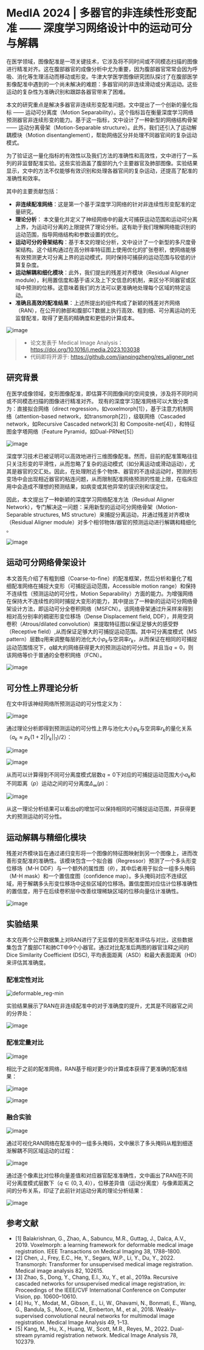# MedIA 2024 | 多器官的非连续性形变配准 —— 深度学习网络设计中的运动可分与解耦 #

在医学领域，图像配准是一项关键技术，它涉及将不同时间或不同模态扫描的图像进行精准对齐。这在腹部器官的成像分析中尤为重要，因为腹部器官常常会因为呼吸、消化等生理活动而移动或形变。牛津大学医学图像研究团队探讨了在腹部医学影像配准中遇到的一个尚未解决的难题：多器官间的非连续滑动或分离运动。这些运动的复杂性为准确识别和跟踪各器官带来了困难。

本文的研究重点是解决多器官非连续形变配准问题。文中提出了一个创新的量化指标 —— 运动可分离度（Motion Separability）。这个指标旨在衡量深度学习网络预测器官非连续形变的能力。基于这一指标，文中设计了一种新型的网络结构骨架 —— 运动分离骨架（Motion-Separable structure）。此外，我们还引入了运动解耦模块（Motion disentanglement），帮助网络区分并处理不同器官间的复杂运动模式。

为了验证这一量化指标的有效性以及我们方法的准确性和高效性，文中进行了一系列的非监督配准实验。这些实验涵盖了腹部的九个主要器官及肺部图像。实验结果显示，文中的方法不仅能够有效识别和处理各器官间的复杂运动，还提高了配准的准确性和效率。

其中的主要贡献包括：
- **非连续配准网络**：这是第一个基于深度学习网络的针对非连续性形变配准的定量研究。
- **理论分析**： 本文量化并定义了神经网络中的最大可捕获运动范围和运动可分离上界，为运动可分离的上限提供了理论分析。这有助于我们理解网络能识别的运动范围，指导网络结构和参数设置的优化。
- **运动可分的骨架结构**：基于本文的理论分析，文中设计了一个新型的多尺度骨架结构。这个结构通过在高分辨率特征图上使用优化的扩张卷积，使网络能够有效预测更大可分离上界的运动模式，同时保持可捕获的运动范围与较低的计算复杂度。
- **运动解耦和细化模块**：此外，我们提出的残差对齐模块（Residual Aligner module），利用置信度和基于语义及上下文信息的机制，来区分不同器官或区域中预测的位移。这意味着我们的方法可以更准确地处理每个区域的特定运动。
- **准确且高效的配准结果**：上述所提出的组件构成了新颖的残差对齐网络（RAN），在公开的肺部和腹部CT数据上执行高效、粗到细、可分离运动的无监督配准，取得了更高的精确度和更低的计算成本。

![image](https://github.com/jianqingzheng/res_aligner_net/assets/39138328/a2649412-6a58-4d7a-b919-24a7ca89af05)

>  * 论文发表于 Medical Image Analysis：https://doi.org/10.1016/j.media.2023.103038
>  * 代码即将开源于: https://github.com/jianqingzheng/res_aligner_net



## 研究背景 ##

在医学成像领域，变形图像配准，即估算不同图像间的空间变换，涉及将不同时间或不同模态扫描的图像进行精准对齐。
现有的深度学习配准网络可以大致分类为：直接拟合网络（direct regression，如voxelmorph[1]），基于注意力机制网络（attention-based network，如transmorph[2]），级联网络（Cascaded network，如Recursive Cascaded network[3] 和 Composite-net[4]），和特征图金字塔网络（Feature Pyramid，如Dual-PRNet[5]）

![image](https://github.com/jianqingzheng/res_aligner_net/assets/39138328/ffb20958-abf7-4391-bc39-b2fe65ef45de)


深度学习技术已被证明可以高效地进行三维图像配准。然而，目前的配准策略往往只关注形变的平滑性，从而忽略了复杂的运动模式（如分离运动或滑动运动），尤其是器官的交汇处。因此，在处理附近多个物体、器官的不连续运动时，预测的形变场中会出现相近器官的粘连问题，从而限制配准网络预测的性能上限，在临床应用中会造成不理想的预测结果，如病变或其他异常的误识别和误定位。

因此，本文提出了一种新颖的深度学习网络配准方法（Residual Aligner Network），专门解决这一问题：采用新型的运动可分网络骨架（Motion-Separable structures, MS structure）来捕捉分离运动，并通过残差对齐模块（Residual Aligner module）对多个相邻物体/器官的预测运动进行解耦和精细化​​。

![image](https://github.com/jianqingzheng/res_aligner_net/assets/39138328/190d79e5-da8b-412b-932b-66b3008c61c9)



## 运动可分网络骨架设计 ##
本文首先介绍了有粗到细（Coarse-to-fine）的配准框架，然后分析和量化了粗细配准网络在捕捉大变形（可捕捉运动范围，Accessible motion range）和保持不连续性（预测运动的可分性，Motion Separability）方面的能力。为增强网络在保持大不连续性的同时捕捉大变形的能力，其中提出了一种新的运动可分网络骨架设计方法，即运动可分全卷积网络（MSFCN）。该网络骨架通过升采样来得到相对高分别率的稠密形变位移场（Dense Displacement field, DDF），并用空洞卷积（Atrous/dilated convolution）来提取特征图以保证足够大的感受野（Receptive field）,从而保证足够大的可捕捉运动范围。其中可分离度模式（MS pattern）层数$`q`$用来调整每层的池化大小$`p_k`$与空洞率$`r_k`$，从而保证在相同的可捕捉运动范围情况下，$`q`$越大的网络获得更大的预测运动的可分性。并且当$`q=0`$，则该网络等价于普通的全卷积网络（FCN）。

![image](https://github.com/jianqingzheng/res_aligner_net/assets/39138328/203dfeb7-29ba-485f-bf52-3e2a1826e151)


## 可分性上界理论分析 ##

在文中将该神经网络所预测运动的可分性定义为：

![image](https://github.com/jianqingzheng/res_aligner_net/assets/39138328/79b6f3a3-b04c-4d37-a549-d28e885292ad)

通过理论分析即得到预测运动的可分性上界与池化大小$`p_k`$与空洞率$`r_k`$的量化关系（$` a_k\approx p_k(1+2||r_k||_1)/2 `$）：

![image](https://github.com/jianqingzheng/res_aligner_net/assets/39138328/7a604569-4a84-42a5-9652-40a754a92a51)

![image](https://github.com/jianqingzheng/res_aligner_net/assets/39138328/7936a152-bd33-41fa-b939-921c649dc10d)

从而可以计算得到不同可分离度模式层数$`q=0`$下对应的可捕捉运动范围大小$`a_k`$和不同距离（$`p`$）运动之间的可分离度$`\Delta_\infty(p)`$：

![image](https://github.com/jianqingzheng/res_aligner_net/assets/39138328/bfd419ae-6bd9-4728-b9e1-62ae0a38f536)

从这一理论分析结果可以看出$`q`$的增加可以保持相同的可捕捉运动范围，并获得更大的预测运动的可分性。



## 运动解耦与精细化模块 ##

残差对齐模块旨在通过递归变形将一个图像的特征图映射到另一个图像上，进而改善形变配准的准确性。该模块包含一个拟合器（Regressor）预测了一个多头形变位移场（M-H DDF）与一个额外的属性图（$`\theta`$），其中后者用于拟合一组多头掩码（M-H mask）和一个置信度图（confidence map）。多头掩码对应不连续区域，用于解耦多头形变位移场中这些区域的位移场。置信度图对应估计位移准确性的置信度，用于在后续卷积层中改善纹理稀缺区域的位移向量估计准确性。

![image](https://github.com/jianqingzheng/res_aligner_net/assets/39138328/41747774-37cf-421f-ba1b-55ba85a50bb0)


## 实验结果 ##

本文在两个公开数据集上对RAN进行了无监督的变形配准评估与对比，这些数据集包含了腹部CT和肺CT中9个小器官。通过对比配准后两图的器官注释之间的Dice Similarity Coefficient (DSC), 平均表面距离（ASD）和最大表面距离（HD）来评估其准确度。

### 配准定性对比 ###

![deformable_reg-min](https://github.com/jianqingzheng/res_aligner_net/assets/39138328/ffecee77-bdda-4ac8-8150-68a1426d8bff)

实验结果展示了RAN在非连续配准中的对于准确度的提升，尤其是不同器官之间的分界处：

![image](https://github.com/jianqingzheng/res_aligner_net/assets/39138328/f909413f-4cd8-4dc0-8475-31f889f9b8e9)


### 配准定量对比 ###

![image](https://github.com/jianqingzheng/res_aligner_net/assets/39138328/ebaeb2fa-99c6-4b9b-bb6f-52b679066b8a)

相比于之前的配准网络，RAN基于相对更少的计算成本获得了更准确的配准结果：

![image](https://github.com/jianqingzheng/res_aligner_net/assets/39138328/67914c1b-83dd-47e7-a066-19607d3ac14c)

![image](https://github.com/jianqingzheng/res_aligner_net/assets/39138328/15a850e1-aadc-4f4a-85ea-53ab567e46cb)


### 融合实验 ###

![image](https://github.com/jianqingzheng/res_aligner_net/assets/39138328/0e5874d8-c39c-4d15-97ce-34caa90e312d)

通过可视化RAN网络在配准中的一组多头掩码，文中展示了多头掩码从粗到细逐渐解耦不同区域运动的过程：

![image](https://github.com/jianqingzheng/res_aligner_net/assets/39138328/4b69b905-4aab-43ba-b0f8-ced8ec982212)

通过逐个像素比对位移向量差值和对应器官配准准确性，文中画出了RAN在不同可分离度模式层数下（$`q\in\{0,3,4\}`$），位移差异值（运动分离度）与像素距离之间的分布关系，印证了此前针对运动分离的理论分析结果：

![image](https://github.com/jianqingzheng/res_aligner_net/assets/39138328/9045d479-8283-4ec9-9b1f-79861dfbcc5a)

## 参考文献 ##
- [1] Balakrishnan, G., Zhao, A., Sabuncu, M.R., Guttag, J., Dalca, A.V., 2019. Voxelmorph: a learning framework for deformable medical image registration. IEEE Transactions on Medical Imaging 38, 1788–1800.
- [2] Chen, J., Frey, E.C., He, Y., Segars, W.P., Li, Y., Du, Y., 2022. Transmorph: Transformer for unsupervised medical image registration. Medical image analysis 82, 102615.
- [3] Zhao, S., Dong, Y., Chang, E.I., Xu, Y., et al., 2019a. Recursive cascaded networks for unsupervised medical image registration, in: Proceedings of the IEEE/CVF International Conference on Computer Vision, pp. 10600–10610.
- [4] Hu, Y., Modat, M., Gibson, E., Li, W., Ghavami, N., Bonmati, E., Wang, G., Bandula, S., Moore, C.M., Emberton, M., et al., 2018. Weakly-supervised convolutional neural networks for multimodal image registration. Medical Image Analysis 49, 1–13.
- [5] Kang, M., Hu, X., Huang, W., Scott, M.R., Reyes, M., 2022. Dual-stream pyramid registration network. Medical Image Analysis 78, 102379.
